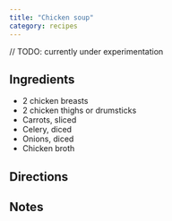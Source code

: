 ```yaml
---
title: "Chicken soup"
category: recipes
---
```


// TODO: currently under experimentation

## Ingredients

- 2 chicken breasts
- 2 chicken thighs or drumsticks
- Carrots, sliced
- Celery, diced
- Onions, diced
- Chicken broth

## Directions

## Notes
